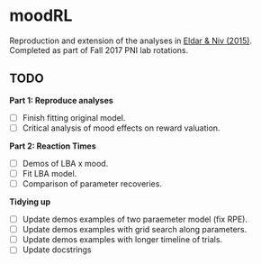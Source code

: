 # moodRL
Reproduction and extension of the analyses in [Eldar & Niv (2015)](https://www.nature.com/articles/ncomms7149). Completed as part of Fall 2017 PNI lab rotations. 

## TODO
**Part 1: Reproduce analyses**
- [ ] Finish fitting original model.
- [ ] Critical analysis of mood effects on reward valuation. 

**Part 2: Reaction Times**
- [ ] Demos of LBA x mood.
- [ ] Fit LBA model.
- [ ] Comparison of parameter recoveries.

**Tidying up**
- [ ] Update demos examples of two paraemeter model (fix RPE). 
- [ ] Update demos examples with grid search along parameters.
- [ ] Update demos examples with longer timeline of trials.
- [ ] Update docstrings 
